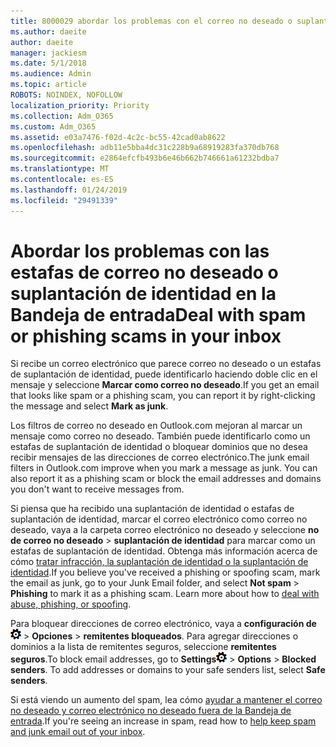 ```yaml
---
title: 8000029 abordar los problemas con el correo no deseado o suplantación de identidad en Outlook.com
ms.author: daeite
author: daeite
manager: jackiesm
ms.date: 5/1/2018
ms.audience: Admin
ms.topic: article
ROBOTS: NOINDEX, NOFOLLOW
localization_priority: Priority
ms.collection: Adm_O365
ms.custom: Adm_O365
ms.assetid: e03a7476-f02d-4c2c-bc55-42cad0ab8622
ms.openlocfilehash: adb11e5bba4dc31c228b9a68919283fa370db768
ms.sourcegitcommit: e2864efcfb493b6e46b662b746661a61232bdba7
ms.translationtype: MT
ms.contentlocale: es-ES
ms.lasthandoff: 01/24/2019
ms.locfileid: "29491339"
---
```

# <a name="deal-with-spam-or-phishing-scams-in-your-inbox"></a><span data-ttu-id="f29ff-102">Abordar los problemas con las estafas de correo no deseado o suplantación de identidad en la Bandeja de entrada</span><span class="sxs-lookup"><span data-stu-id="f29ff-102">Deal with spam or phishing scams in your inbox</span></span>

<span data-ttu-id="f29ff-103">Si recibe un correo electrónico que parece correo no deseado o un estafas de suplantación de identidad, puede identificarlo haciendo doble clic en el mensaje y seleccione **Marcar como correo no deseado**.</span><span class="sxs-lookup"><span data-stu-id="f29ff-103">If you get an email that looks like spam or a phishing scam, you can report it by right-clicking the message and select **Mark as junk**.</span></span> 
  
<span data-ttu-id="f29ff-p101">Los filtros de correo no deseado en Outlook.com mejoran al marcar un mensaje como correo no deseado. También puede identificarlo como un estafas de suplantación de identidad o bloquear dominios que no desea recibir mensajes de las direcciones de correo electrónico.</span><span class="sxs-lookup"><span data-stu-id="f29ff-p101">The junk email filters in Outlook.com improve when you mark a message as junk. You can also report it as a phishing scam or block the email addresses and domains you don't want to receive messages from.</span></span>
  
<span data-ttu-id="f29ff-p102">Si piensa que ha recibido una suplantación de identidad o estafas de suplantación de identidad, marcar el correo electrónico como correo no deseado, vaya a la carpeta correo electrónico no deseado y seleccione **no de correo no deseado** \> **suplantación de identidad** para marcar como un estafas de suplantación de identidad. Obtenga más información acerca de cómo [tratar infracción, la suplantación de identidad o la suplantación de identidad](https://go.microsoft.com/fwlink/p/?linkid=873139).</span><span class="sxs-lookup"><span data-stu-id="f29ff-p102">If you believe you've received a phishing or spoofing scam, mark the email as junk, go to your Junk Email folder, and select **Not spam** \> **Phishing** to mark it as a phishing scam. Learn more about how to [deal with abuse, phishing, or spoofing](https://go.microsoft.com/fwlink/p/?linkid=873139).</span></span>
  
<span data-ttu-id="f29ff-p103">Para bloquear direcciones de correo electrónico, vaya a **configuración de**![configuración de](media/f4b2e798-fff1-4a14-931f-5677a4543b58.png) \> **Opciones** \> **remitentes bloqueados**. Para agregar direcciones o dominios a la lista de remitentes seguros, seleccione **remitentes seguros**.</span><span class="sxs-lookup"><span data-stu-id="f29ff-p103">To block email addresses, go to **Settings**![Settings](media/f4b2e798-fff1-4a14-931f-5677a4543b58.png) \> **Options** \> **Blocked senders**. To add addresses or domains to your safe senders list, select **Safe senders**.</span></span> 
  
<span data-ttu-id="f29ff-110">Si está viendo un aumento del spam, lea cómo [ayudar a mantener el correo no deseado y correo electrónico no deseado fuera de la Bandeja de entrada](https://go.microsoft.com/fwlink/p/?linkid=873140).</span><span class="sxs-lookup"><span data-stu-id="f29ff-110">If you're seeing an increase in spam, read how to [help keep spam and junk email out of your inbox](https://go.microsoft.com/fwlink/p/?linkid=873140).</span></span>
  

